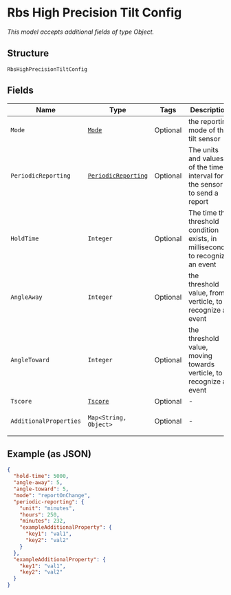 
# Rbs High Precision Tilt Config

*This model accepts additional fields of type Object.*

## Structure

`RbsHighPrecisionTiltConfig`

## Fields

| Name | Type | Tags | Description | Getter | Setter |
|  --- | --- | --- | --- | --- | --- |
| `Mode` | [`Mode`](../../doc/models/mode.md) | Optional | the reporting mode of the tilt sensor | Mode getMode() | setMode(Mode mode) |
| `PeriodicReporting` | [`PeriodicReporting`](../../doc/models/periodic-reporting.md) | Optional | The units and values of the time interval for the sensor to send a report | PeriodicReporting getPeriodicReporting() | setPeriodicReporting(PeriodicReporting periodicReporting) |
| `HoldTime` | `Integer` | Optional | The time the threshold condition exists, in milliseconds, to recognize an event | Integer getHoldTime() | setHoldTime(Integer holdTime) |
| `AngleAway` | `Integer` | Optional | the threshold value, from verticle, to recognize an event | Integer getAngleAway() | setAngleAway(Integer angleAway) |
| `AngleToward` | `Integer` | Optional | the threshold value, moving towards  verticle, to recognize an event | Integer getAngleToward() | setAngleToward(Integer angleToward) |
| `Tscore` | [`Tscore`](../../doc/models/tscore.md) | Optional | - | Tscore getTscore() | setTscore(Tscore tscore) |
| `AdditionalProperties` | `Map<String, Object>` | Optional | - | Object getAdditionalProperty(String key) | additionalProperty(String key, Object value) |

## Example (as JSON)

```json
{
  "hold-time": 5000,
  "angle-away": 5,
  "angle-toward": 5,
  "mode": "reportOnChange",
  "periodic-reporting": {
    "unit": "minutes",
    "hours": 250,
    "minutes": 232,
    "exampleAdditionalProperty": {
      "key1": "val1",
      "key2": "val2"
    }
  },
  "exampleAdditionalProperty": {
    "key1": "val1",
    "key2": "val2"
  }
}
```

